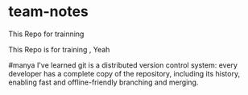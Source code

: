 # team-notes
This Repo for trainning

This Repo is for training , Yeah

#manya
I've learned git is a distributed version control system: every developer has a complete copy of the repository, including its history, enabling fast and offline-friendly branching and merging.
